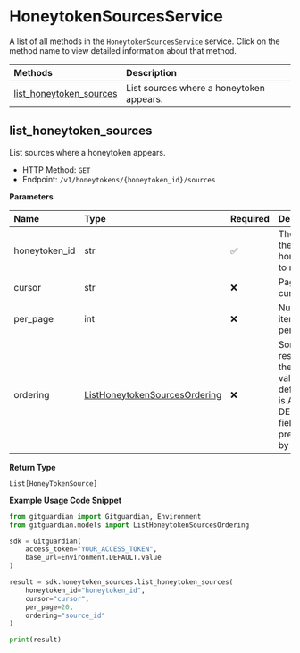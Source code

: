 # HoneytokenSourcesService

A list of all methods in the `HoneytokenSourcesService` service. Click on the method name to view detailed information about that method.

| Methods                                             | Description                              |
| :-------------------------------------------------- | :--------------------------------------- |
| [list_honeytoken_sources](#list_honeytoken_sources) | List sources where a honeytoken appears. |

## list_honeytoken_sources

List sources where a honeytoken appears.

- HTTP Method: `GET`
- Endpoint: `/v1/honeytokens/{honeytoken_id}/sources`

**Parameters**

| Name          | Type                                                                        | Required | Description                                                                                             |
| :------------ | :-------------------------------------------------------------------------- | :------- | :------------------------------------------------------------------------------------------------------ |
| honeytoken_id | str                                                                         | ✅       | The id of the honeytoken to retrieve                                                                    |
| cursor        | str                                                                         | ❌       | Pagination cursor.                                                                                      |
| per_page      | int                                                                         | ❌       | Number of items to list per page.                                                                       |
| ordering      | [ListHoneytokenSourcesOrdering](../models/ListHoneytokenSourcesOrdering.md) | ❌       | Sort the results by their field value. The default sort is ASC, DESC if the field is preceded by a '-'. |

**Return Type**

`List[HoneyTokenSource]`

**Example Usage Code Snippet**

```python
from gitguardian import Gitguardian, Environment
from gitguardian.models import ListHoneytokenSourcesOrdering

sdk = Gitguardian(
    access_token="YOUR_ACCESS_TOKEN",
    base_url=Environment.DEFAULT.value
)

result = sdk.honeytoken_sources.list_honeytoken_sources(
    honeytoken_id="honeytoken_id",
    cursor="cursor",
    per_page=20,
    ordering="source_id"
)

print(result)
```

<!-- This file was generated by liblab | https://liblab.com/ -->
